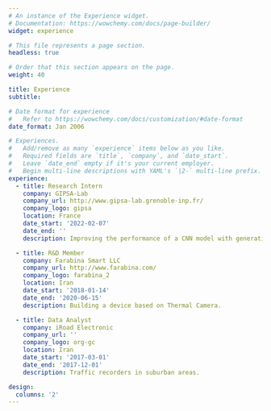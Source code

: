 ```yaml
---
# An instance of the Experience widget.
# Documentation: https://wowchemy.com/docs/page-builder/
widget: experience

# This file represents a page section.
headless: true

# Order that this section appears on the page.
weight: 40

title: Experience
subtitle:

# Date format for experience
#   Refer to https://wowchemy.com/docs/customization/#date-format
date_format: Jan 2006

# Experiences.
#   Add/remove as many `experience` items below as you like.
#   Required fields are `title`, `company`, and `date_start`.
#   Leave `date_end` empty if it's your current employer.
#   Begin multi-line descriptions with YAML's `|2-` multi-line prefix.
experience:
  - title: Research Intern
    company: GIPSA-Lab
    company_url: http://www.gipsa-lab.grenoble-inp.fr/
    company_logo: gipsa
    location: France
    date_start: '2022-02-07'
    date_end: ''
    description: Improving the performance of a CNN model with generative data.

  - title: R&D Member
    company: Farabina Smart LLC
    company_url: http://www.farabina.com/
    company_logo: farabina_2
    location: Iran
    date_start: '2018-01-14'
    date_end: '2020-06-15'
    description: Building a device based on Thermal Camera.

  - title: Data Analyst
    company: iRoad Electronic
    company_url: ''
    company_logo: org-gc
    location: Iran
    date_start: '2017-03-01'
    date_end: '2017-12-01'
    description: Traffic recorders in suburban areas.

design:
  columns: '2'
---
```

